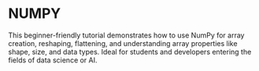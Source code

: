 # NUMPY
This beginner-friendly tutorial demonstrates how to use NumPy for array creation, reshaping, flattening, and understanding array properties like shape, size, and data types. Ideal for students and developers entering the fields of data science or AI.
